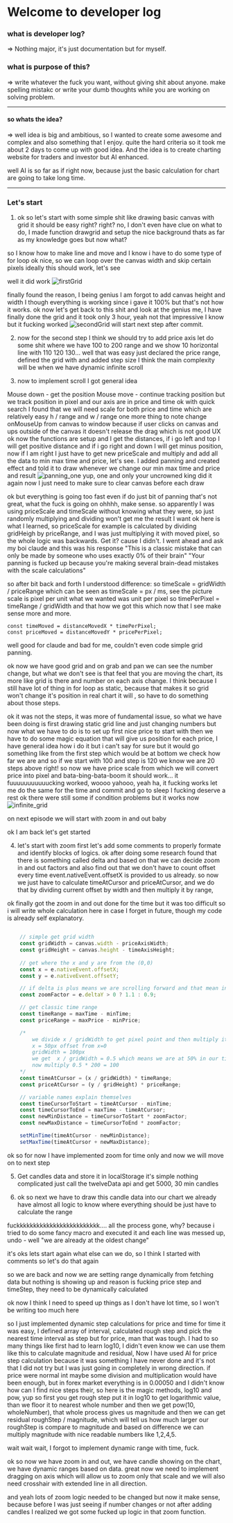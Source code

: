 # Welcome to developer log

### what is developer log?
=> Nothing major, it's just documentation but for myself.

### what is purpose of this?
=> write whatever the fuck you want, without giving shit about anyone. make spelling mistakc or write your dumb thoughts while you are working on solving problem. 

----

#### so whats the idea?
=> well idea is big and ambitious, so I wanted to create some awesome and complex and also something that I enjoy. quite the hard criteria so it took me about 2 days to come up with good idea. And the idea is to create charting website for traders and investor but AI enhanced. 

well AI is so far as if right now, because just the basic calculation for chart are going to take long time.

---

### Let's start

1. ok so let's start with some simple shit like drawing basic canvas with grid
it should be easy right? 
right?
no, I don't even have clue on what to do, I made function drawgrid and setup the nice background thats as far as my knowledge goes but now what?

so I know how to make line and move and I know i have to do some type of for loop
ok nice, so we can loop over the canvas width and skip certain pixels
ideally this should work, let's see

well it did work 
![firstGrid](first_grid.png)

finally found the reason, I being genius I am forgot to add canvas height and width I though everything is working since i gave it 100% but that's not how it works.
ok now let's get back to this shit
and look at the genius me, I have finally done the grid and it took only 3 hour, yeah not that impressive I know but it fucking worked 
![secondGrid](second_grid.png)
will start next step after commit.

2. now for the second step I think we should try to add price axis
let do some shit where we have 100 to 200 range and we show 10 horizontal line with 110 120 130...
well that was easy just declared the price range, defined the grid with and added step size
I think the main complexity will be when we have dynamic infinite scroll

3. now to implement scroll I got general idea

Mouse down - get the position
Mouse move - continue tracking position
but we track position in pixel and our axis are in price and time 
ok with quick search I found that we will need scale for both price and time which are relatively easy h / range and w / range
one more thing to note change onMouseUp from canvas to window because if user clicks on canvas and ups outside of the canvas it doesn't release the drag which is not good UX
ok now the functions are setup and I get the distances, if i go left and top I will get positive distance and if i go right and down I will get minus position, now if I am right I just have to get new priceScale and multiply and add all the data to min max time and price, let's see.
I added panning and created effect and told it to draw whenever we change our min max time and price and result
![panning_one](first_panning.png)
yup, one and only your uncrowned king did it again
now I just need to make sure to clear canvas before each draw

ok but everything is going too fast even if do just bit of panning that's not great, what the fuck is going on
ohhhh, make sense.
so apparently I was using priceScale and timeScale without knowing what they were, so just randomly multiplying and dividing won't get me the result I want
ok here is what I learned, so priceScale for example is calculated by dividing gridHeigh by priceRange, and I was just multiplying it with moved pixel, so the whole logic was backwards.
Get it? cause I didn't.
I went ahead and ask my boi claude and this was his response
"This is a classic mistake that can only be made by someone who uses exactly 0% of their brain"
"Your panning is fucked up because you're making several brain-dead mistakes with the scale calculations"

so after bit back and forth I understood difference:
so timeScale = gridWidth / priceRange which can be seen as timeScale = px / ms, see the picture
scale is pixel per unit
what we wanted was unit per pixel
so timePerPixel = timeRange / gridWidth
and that how we got this which now that I see make sense more and more.

    const timeMoved = distanceMovedX * timePerPixel;
    const priceMoved = distanceMovedY * pricePerPixel;

well good for claude and bad for me, couldn't even code simple grid panning.

ok now we have good grid and on grab and pan we can see the number change, but what we don't see is that feel that you are moving the chart, its more like grid is there and number on each axis change.
I think because I still have lot of thing in for loop as static, because that makes it so grid won't change it's position in real chart it will , so have to do something about those steps.

ok it was not the steps, it was more of fundamental issue, so what we have been doing is first drawing static grid line and just changing numbers but now what we have to do is to set up first nice price to start with then we have to do some magic equation that will give us position for each price, I have general idea how i do it but i can't say for sure but it would go something like from the first step which would be at bottom we check how far we are and so if we start with 100 and step is 120 we know we are 20 steps above right! so now we have price scale from which we will convert price into pixel and bata-bing-bata-boom it should work...
it fuuuuuuuuuuucking worked, woooo yahooo, yeah ha, it fucking works
let me do the same for the time and commit and go to sleep I fucking deserve a rest
ok there were still some if condition problems but it works now
![infinite_grid](infinite_grid.png)

on next episode we will start with zoom in and out baby

ok I am back let's get started

4. let's start with zoom
first let's add some comments to properly formate and identify blocks of logics.
ok after doing some research found that there is something called delta and based on that we can decide zoom in and out factors and also find out that we don't have to count offset every time event.nativeEvent.offsetX is provided to us already. so now we just have to calculate timeAtCursor and priceAtCursor, and we do that by dividing current offset by width and then multiply it by range,

ok finally got the zoom in and out done for the time but it was too difficult so i will write whole calculation here in case I forget in future, though my code is already self explanatory.

```JavaScript

    // simple get grid width
    const gridWidth = canvas.width - priceAxisWidth;
    const gridHeight = canvas.height - timeAxisHeight;
    
    // get where the x and y are from the (0,0)
    const x = e.nativeEvent.offsetX;
    const y = e.nativeEvent.offsetY;

    // if delta is plus means we are scrolling forward and that mean increase zoom by 10% which is 1.1
    const zoomFactor = e.deltaY > 0 ? 1.1 : 0.9;

    // get classic time range
    const timeRange = maxTime - minTime;
    const priceRange = maxPrice - minPrice;

    /*
        we divide x / gridWidth to get pixel point and then multiply it with timeRange to check time at cursor
        x = 50px offset from x=0
        gridWidth = 100px
        we get  x / gridWidth = 0.5 which means we are at 50% in our time range
        now multiply 0.5 * 200 = 100 
    */
    const timeAtCursor = (x / gridWidth) * timeRange;
    const priceAtCursor = (y / gridHeight) * priceRange;

    // variable names explain themselves
    const timeCursorToStart = timeAtCursor - minTime;
    const timeCursorToEnd = maxTime - timeAtCursor;
    const newMinDistance = timeCursorToStart * zoomFactor;
    const newMaxDistance = timeCursorToEnd * zoomFactor;

    setMinTime(timeAtCursor - newMinDistance);
    setMaxTime(timeAtCursor + newMaxDistance);

```

ok so for now I have implemented zoom for time only and now we will move on to next step

5. Get candles data and store it in localStorage
it's simple nothing complicated just call the twelveData api and get 5000, 30 min candles

6. ok so next we have to draw this candle data into our chart
we already have almost all logic to know where everything should be just have to calculate the range 

fuckkkkkkkkkkkkkkkkkkkkkkkkk....
all the process gone, why? because i tried to do some fancy macro and executed it and each line was messed up, undo - well "we are already at the oldest change"

it's oks lets start again what else can we do, so I think I started with comments so let's do that again

so we are back and now we are setting range dynamically from fetching data but nothing is showing up and reason is fucking price step and timeStep, they need to be dynamically calculated

ok now I think I need to speed up things as I don't have lot time, so I won't be writing too much here

so I just implemented dynamic step calculations for price and time
for time it was easy, I defined array of interval, calculated rough step and pick the nearest time interval as step
but for price, man that was tough. I had to so many things like first had to learn log10, I didn't even know we can use them like this to calculate magnitude and residual,
Now I have used AI for price step calculation because it was something I have never done and it's not that I did not try but I was just going in completely in wrong direction.
if price were normal int maybe some division and multiplication would have been enough, but in forex market everything is in 0.00050 and I didn't know how can I find nice steps their,
so here is the magic methods, log10 and pow, yup so first you get rough step put it in log10 to get logarithmic value, than we floor it to nearest whole number and then we get pow(10, wholeNumber),
that whole process gives us magnitude and then we can get residual roughStep / magnitude, which will tell us how much larger our roughStep is compare to magnitude and based on difference we can multiply magnitude with nice readable numbers like 1,2,4,5.

wait wait wait, I forgot to implement dynamic range with time, fuck.

ok so now we have zoom in and out, we have candle showing on the chart, we have dynamic ranges based on  data.
great now we need to implement dragging on axis which will allow us to zoom only that scale and we will also need crosshair with extended line in all direction.

and yeah lots of zoom logic needed to be changed but now it make sense, because before I was just seeing if number changes or not after adding candles I realized we got some fucked up logic in that zoom function.